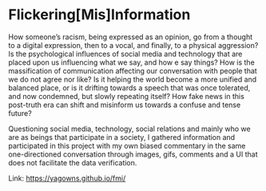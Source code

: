 # Flickering[Mis]Information

How someone’s racism, being expressed as an opinion, go from a thought to a digital expression, then to a vocal, and finally, to a physical aggression? Is the psychological influences of social media and technology that are placed upon us influencing what we say, and how e say things? How is the massification of communication affecting our conversation with people that we do not agree nor like? Is it helping the world become a more unified and balanced place, or is it drifting towards a speech that was once tolerated, and now condemned, but slowly repeating itself? How fake news in this post-truth era can shift and misinform us towards a confuse and tense future?

Questioning social media, technology, social relations and mainly who we are as beings that participate in a society, I gathered information and participated in this project with my own biased commentary in the same one-directioned conversation through images, gifs, comments and a UI that does not facilitate the data verification. 

Link: https://yagowns.github.io/fmi/
